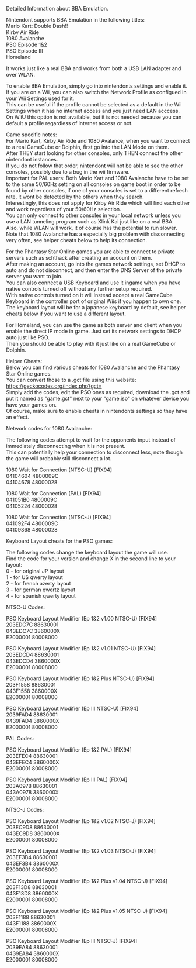 Detailed Information about BBA Emulation.

Nintendont supports BBA Emulation in the following titles:  
Mario Kart: Double Dash!!  
Kirby Air Ride  
1080 Avalanche  
PSO Episode 1&2  
PSO Episode III  
Homeland    

It works just like a real BBA and works from both a USB LAN adapter and over WLAN.  

To enable BBA Emulation, simply go into nintendonts settings and enable it.  
If you are on a Wii, you can also switch the Network Profile as configued in your Wii Settings used for it.  
This can be useful if the profile cannot be selected as a default in the Wii Settings when it has no internet access and you just need LAN acccess.  
On WiiU this option is not available, but it is not needed because you can default a profile regardless of internet access or not.      


Game specific notes:  
For Mario Kart, Kirby Air Ride and 1080 Avalance, when you want to connect to a real GameCube or Dolphin, first go into the LAN Mode on them.  
After THEY start looking for other consoles, only THEN connect the other nintendont instances.  
If you do not follow that order, nintendont will not be able to see the other consoles, possibly due to a bug in the wii firmware.  
Important for PAL users: Both Mario Kart and 1080 Avalanche have to be set to the same 50/60Hz setting on all consoles on game boot in order to be found by other consoles, if one of your consoles is set to a different refresh rate, it wont be detected by the others when they search.  
Interestingly, this does not apply for Kirby Air Ride which will find each other and work regardless of your 50/60Hz selection.  
You can only connect to other consoles in your local network unless you use a LAN tunneling program such as Xlink Kai just like on a real BBA.  
Also, while WLAN will work, it of course has the potential to run slower.  
Note that 1080 Avalanche has a especially big problem with disconnecting very often, see helper cheats below to help its connection.    

For the Phantasy Star Online games you are able to connect to private servers such as schthack after creating an account on them.  
After making an account, go into the games network settings, set DHCP to auto and do not disconnect, and then enter the DNS Server of the private server you want to join.  
You can also connect a USB Keyboard and use it ingame when you have native controls turned off without any further setup required.  
With native controls turned on it will instead accept a real GameCube Keyboard in the controller port of original Wiis if you happen to own one.  
The keyboard layout will be for a japanese keyboard by default, see helper cheats below if you want to use a different layout.    

For Homeland, you can use the game as both server and client when you enable the direct IP mode in game. Just set its network settings to DHCP auto just like PSO.  
Then you should be able to play with it just like on a real GameCube or Dolphin.      


Helper Cheats:  
Below you can find various cheats for 1080 Avalanche and the Phantasy Star Online games.  
You can convert those to a .gct file using this website: https://geckocodes.org/index.php?gct=  
Simply add the codes, edit the PSO ones as required, download the .gct and put it named as "game.gct" next to your "game.iso" on whatever device you have your games on.  
Of course, make sure to enable cheats in nintendonts settings so they have an effect.    

Network codes for 1080 Avalanche:    

The following codes attempt to wait for the opponents input instead of immediately disconnecting when it is not present.  
This can potentially help your connection to disconnect less, note though the game will probably still disconnect a lot.  

1080 Wait for Connection (NTSC-U) [FIX94]  
04104604 4800009C  
04104678 48000028    

1080 Wait for Connection (PAL) [FIX94]  
041051B0 4800009C  
04105224 48000028    

1080 Wait for Connection (NTSC-J) [FIX94]  
041092F4 4800009C  
04109368 48000028    

Keyboard Layout cheats for the PSO games:    

The following codes change the keyboard layout the game will use.  
Find the code for your version and change X in the second line to your layout:  
0 - for original JP layout  
1 - for US qwerty layout  
2 - for french azerty layout  
3 - for german qwertz layout  
4 - for spanish qwerty layout    

NTSC-U Codes:    

PSO Keyboard Layout Modifier (Ep 1&2 v1.00 NTSC-U) [FIX94]  
203EDC7C 88630001  
043EDC7C 3860000X  
E2000001 80008000    

PSO Keyboard Layout Modifier (Ep 1&2 v1.01 NTSC-U) [FIX94]  
203EDCD4 88630001  
043EDCD4 3860000X  
E2000001 80008000    

PSO Keyboard Layout Modifier (Ep 1&2 Plus NTSC-U) [FIX94]  
203F1558 88630001  
043F1558 3860000X  
E2000001 80008000    

PSO Keyboard Layout Modifier (Ep III NTSC-U) [FIX94]  
2039FAD4 88630001  
0439FAD4 3860000X  
E2000001 80008000    

PAL Codes:    

PSO Keyboard Layout Modifier (Ep 1&2 PAL) [FIX94]  
203EFEC4 88630001  
043EFEC4 3860000X  
E2000001 80008000    

PSO Keyboard Layout Modifier (Ep III PAL) [FIX94]  
203A0978 88630001  
043A0978 3860000X  
E2000001 80008000    

NTSC-J Codes:    

PSO Keyboard Layout Modifier (Ep 1&2 v1.02 NTSC-J) [FIX94]  
203EC9D8 88630001  
043EC9D8 3860000X  
E2000001 80008000    

PSO Keyboard Layout Modifier (Ep 1&2 v1.03 NTSC-J) [FIX94]  
203EF3B4 88630001  
043EF3B4 3860000X  
E2000001 80008000    

PSO Keyboard Layout Modifier (Ep 1&2 Plus v1.04 NTSC-J) [FIX94]  
203F13D8 88630001  
043F13D8 3860000X  
E2000001 80008000    

PSO Keyboard Layout Modifier (Ep 1&2 Plus v1.05 NTSC-J) [FIX94]  
203F1188 88630001  
043F1188 3860000X  
E2000001 80008000    

PSO Keyboard Layout Modifier (Ep III NTSC-J) [FIX94]  
2039EA84 88630001  
0439EA84 3860000X  
E2000001 80008000    

